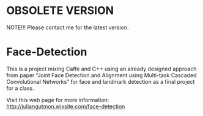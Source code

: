 # OBSOLETE VERSION
NOTE!!!
Please contact me for the latest version.

# Face-Detection

This is a project mixing Caffe and C++ using an already designed approach from paper "Joint Face Detection and Alignment using
Multi-task Cascaded Convolutional Networks" for face and landmark detection as a final project for a class.

Visit this web page for more information:
http://juliangutmon.wixsite.com/face-detection
